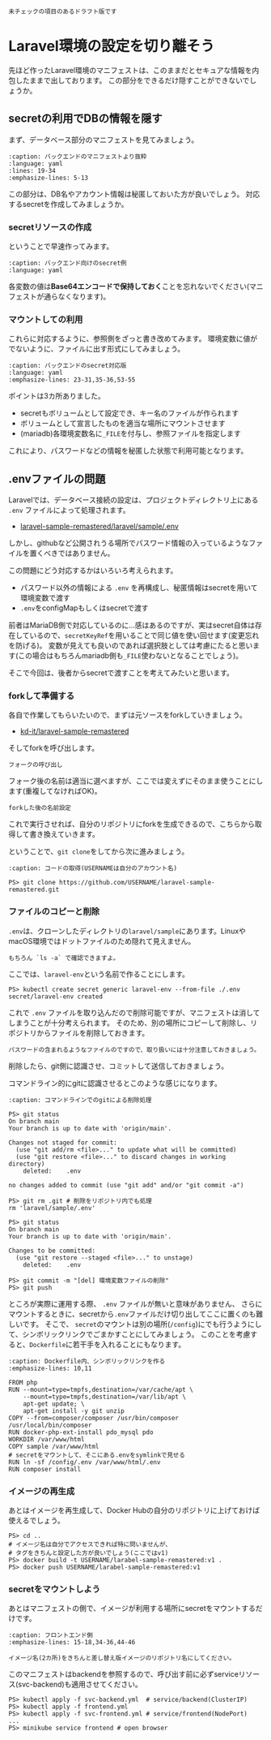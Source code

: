 ```{caution}
未チェックの項目のあるドラフト版です
```

# Laravel環境の設定を切り離そう

先ほど作ったLaravel環境のマニフェストは、このままだとセキュアな情報を内包したままで出しております。
この部分をできるだけ隠すことができないでしょうか。

## secretの利用でDBの情報を隠す

まず、データベース部分のマニフェストを見てみましょう。

```{literalinclude} codes/laravel-manifests/backend.yml
:caption: バックエンドのマニフェストより抜粋
:language: yaml
:lines: 19-34
:emphasize-lines: 5-13
```

この部分は、DB名やアカウント情報は秘匿しておいた方が良いでしょう。
対応するsecretを作成してみましょうか。

### secretリソースの作成

ということで早速作ってみます。

```{literalinclude} codes/laravel-manifests2/db-secret.yml
:caption: バックエンド向けのsecret例
:language: yaml
```

各変数の値は**Base64エンコードで保持しておく**ことを忘れないでください(マニフェストが通らなくなります)。


### マウントしての利用

これらに対応するように、参照側をざっと書き改めてみます。
環境変数に値がでないように、ファイルに出す形式にしてみましょう。

```{literalinclude} codes/laravel-manifests2/backend.yml
:caption: バックエンドのsecret対応版
:language: yaml
:emphasize-lines: 23-31,35-36,53-55
```

ポイントは3カ所ありました。

- secretもボリュームとして設定でき、キー名のファイルが作られます
- ボリュームとして宣言したものを適当な場所にマウントさせます
- (mariadb)各環境変数名に`_FILE`を付与し、参照ファイルを指定します

これにより、パスワードなどの情報を秘匿した状態で利用可能となります。

## .envファイルの問題

Laravelでは、データベース接続の設定は、プロジェクトディレクトリ上にある `.env` ファイルによって処理されます。

- [laravel-sample-remastered/laravel/sample/.env](https://github.com/kd-it/laravel-sample-remastered/blob/main/laravel/sample/.env)

しかし、githubなど公開されうる場所でパスワード情報の入っているようなファイルを置くべきではありません。

この問題にどう対応するかはいろいろ考えられます。

- パスワード以外の情報による `.env` を再構成し、秘匿情報はsecretを用いて環境変数で渡す
- `.env`をconfigMapもしくはsecretで渡す

前者はMariaDB側で対応しているのに…感はあるのですが、実はsecret自体は存在しているので、`secretKeyRef`を用いることで同じ値を使い回せます(変更忘れを防げる)。
変数が見えても良いのであれば選択肢としては考慮にたると思います(この場合はもちろんmariadb側も`_FILE`使わないとなることでしょう)。

そこで今回は、後者からsecretで渡すことを考えてみたいと思います。

### forkして準備する

各自で作業してもらいたいので、まずは元ソースをforkしていきましょう。

- [kd-it/laravel-sample-remastered](https://github.com/kd-it/laravel-sample-remastered)

そしてforkを呼び出します。

```{figure} images/laravel-sample-fork.png
フォークの呼び出し
```

フォーク後の名前は適当に選べますが、ここでは変えずにそのまま使うことにします(重複してなければOK)。

```{figure} images/laravel-sample-newfork.png
forkした後の名前設定
```

これで実行させれば、自分のリポジトリにforkを生成できるので、こちらから取得して書き換えていきます。

ということで、`git clone`をしてから次に進みましょう。

```{code-block} pwsh
:caption: コードの取得(USERNAMEは自分のアカウント名)

PS> git clone https://github.com/USERNAME/laravel-sample-remastered.git
```

### ファイルのコピーと削除

`.env`は、クローンしたディレクトリの`laravel/sample`にあります。LinuxやmacOS環境ではドットファイルのため隠れて見えません。

```{tip}
もちろん `ls -a` で確認できますよ。
```

ここでは、`laravel-env`という名前で作ることにします。

```{code-block} pwsh
PS> kubectl create secret generic laravel-env --from-file ./.env
secret/laravel-env created
```

これで `.env` ファイルを取り込んだので削除可能ですが、マニフェストは消してしまうことが十分考えられます。
そのため、別の場所にコピーして削除し、リポジトリからファイルを削除しておきます。

```{warning}
パスワードの含まれるようなファイルのですので、取り扱いには十分注意しておきましょう。
```

削除したら、git側に認識させ、コミットして送信しておきましょう。

コマンドライン的にgitに認識させるとこのような感じになります。

```{code-block} pwsh
:caption: コマンドラインでのgitによる削除処理

PS> git status
On branch main
Your branch is up to date with 'origin/main'.

Changes not staged for commit:
  (use "git add/rm <file>..." to update what will be committed)
  (use "git restore <file>..." to discard changes in working directory)
	deleted:    .env

no changes added to commit (use "git add" and/or "git commit -a")

PS> git rm .git # 削除をリポジトリ内でも処理
rm 'laravel/sample/.env'

PS> git status
On branch main
Your branch is up to date with 'origin/main'.

Changes to be committed:
  (use "git restore --staged <file>..." to unstage)
	deleted:    .env

PS> git commit -m "[del] 環境変数ファイルの削除"
PS> git push
```

ところが実際に運用する際、 `.env` ファイルが無いと意味がありません、
さらにマウントするときに、secretから`.env`ファイルだけ切り出してここに置くのも難しいです。
そこで、 `secret`のマウントは別の場所(`/config`)にでも行うようにして、シンボリックリンクでごまかすことにしてみましょう。
このことを考慮すると、`Dockerfile`に若干手を入れることにもなります。

```{code-block} Dockerfile
:caption: Dockerfile内、シンボリックリンクを作る
:emphasize-lines: 10,11

FROM php
RUN --mount=type=tmpfs,destination=/var/cache/apt \
    --mount=type=tmpfs,destination=/var/lib/apt \
    apt-get update; \
    apt-get install -y git unzip
COPY --from=composer/composer /usr/bin/composer /usr/local/bin/composer
RUN docker-php-ext-install pdo_mysql pdo
WORKDIR /var/www/html
COPY sample /var/www/html
# secretをマウントして、そこにある.envをsymlinkで見せる
RUN ln -sf /config/.env /var/www/html/.env
RUN composer install
```

### イメージの再生成

あとはイメージを再生成して、Docker Hubの自分のリポジトリに上げておけば使えるでしょう。

```{code-block} pwsh
PS> cd ..
# イメージ名は自分でアクセスできれば特に問いませんが、
# タグをきちんと設定した方が良いでしょう(ここではv1)
PS> docker build -t USERNAME/larabel-sample-remastered:v1 .
PS> docker push USERNAME/larabel-sample-remastered:v1
```

### secretをマウントしよう

あとはマニフェストの側で、イメージが利用する場所にsecretをマウントするだけです。

```{literalinclude} codes/laravel-manifests2/frontend.yml
:caption: フロントエンド側
:emphasize-lines: 15-18,34-36,44-46
```

```{caution}
イメージ名(2カ所)をきちんと差し替え版イメージのリポジトリ名にしてください。
```

このマニフェストはbackendを参照するので、呼び出す前に必ずserviceリソース(svc-backend)も適用させてください。

```{code-block} pwsh
PS> kubectl apply -f svc-backend.yml  # service/backend(ClusterIP)
PS> kubectl apply -f frontend.yml
PS> kubectl apply -f svc-frontend.yml # service/frontend(NodePort)
...
PS> minikube service frontend # open browser
```

